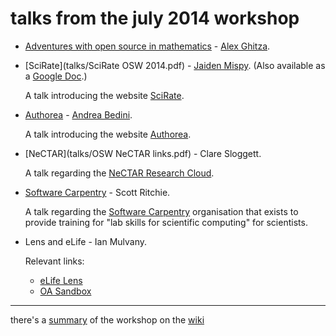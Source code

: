 talks from the july 2014 workshop
==

 * [Adventures with open source in mathematics](talks/aghitza-main.pdf) - [Alex Ghitza](http://aghitza.org/).

 * [SciRate](talks/SciRate OSW 2014.pdf) - [Jaiden Mispy](https://mispy.me/).
 (Also available as a [Google Doc](https://docs.google.com/presentation/d/1QMTtk2nDo_ldDcGUVIc5AuFs2Mx84n0KaYgDsoI93xw/edit#slide=id.p).)

   A talk introducing the website [SciRate](https://scirate.com).

 * [Authorea](talks/Andrea-Authorea.pdf) - [Andrea Bedini](http://andreabedini.com/).

   A talk introducing the website [Authorea](https://authorea.com).

 * [NeCTAR](talks/OSW NeCTAR links.pdf) - Clare Sloggett.
   
   A talk regarding the [NeCTAR Research Cloud](http://www.nectar.org.au).

 * [Software Carpentry](talks/SWC-OPS-2014.pdf) - Scott Ritchie.
   
   A talk regarding the [Software Carpentry](http://software-carpentry.org)
   organisation that exists to provide training for "lab skills for scientific
   computing" for scientists.

 * Lens and eLife - Ian Mulvany.
 
    Relevant links:
      - [eLife Lens](http://lens.elifesciences.org/)
      - [OA Sandbox](http://oa-sandbox.org/)

***

there's a [summary](https://github.com/OpenScienceWorkshops/osw-material/wiki/Summary-of-the-July-2014-Melbourne-Open-Science-Workshop) of the workshop on the [wiki](https://github.com/OpenScienceWorkshops/osw-material/wiki)
